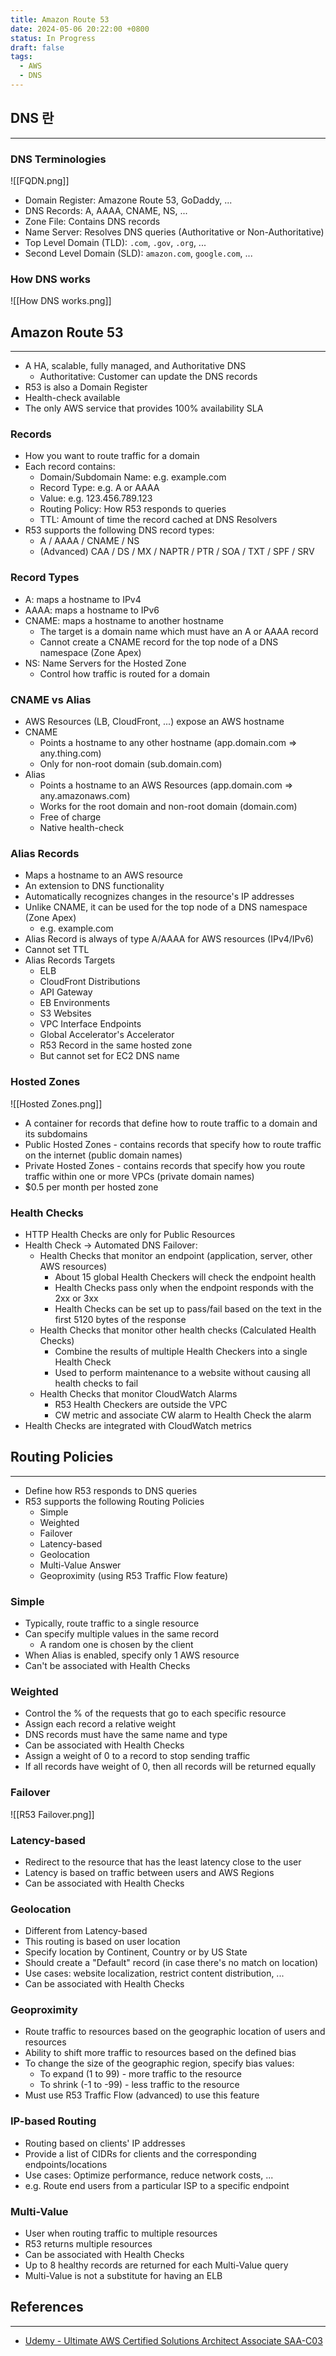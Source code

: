```yaml
---
title: Amazon Route 53
date: 2024-05-06 20:22:00 +0800
status: In Progress
draft: false
tags:
  - AWS
  - DNS
---
```

## DNS 란
---
### DNS Terminologies
![[FQDN.png]]
- Domain Register: Amazone Route 53, GoDaddy, ...
- DNS Records: A, AAAA, CNAME, NS, ...
- Zone File: Contains DNS records
- Name Server: Resolves DNS queries (Authoritative or Non-Authoritative)
- Top Level Domain (TLD): `.com`, `.gov`, `.org`, ...
- Second Level Domain (SLD): `amazon.com`, `google.com`, ...

### How DNS works
![[How DNS works.png]]

## Amazon Route 53
---
- A HA, scalable, fully managed, and Authoritative DNS
	- Authoritative: Customer can update the DNS records
- R53 is also a Domain Register
- Health-check available
- The only AWS service that provides 100% availability SLA

### Records
- How you want to route traffic for a domain
- Each record contains:
	- Domain/Subdomain Name: e.g. example.com
	- Record Type: e.g. A or AAAA
	- Value: e.g. 123.456.789.123
	- Routing Policy: How R53 responds to queries
	- TTL: Amount of time the record cached at DNS Resolvers
- R53 supports the following DNS record types:
	- A / AAAA / CNAME / NS
	- (Advanced) CAA / DS / MX / NAPTR / PTR / SOA / TXT / SPF / SRV

### Record Types
- A: maps a hostname to IPv4
- AAAA: maps a hostname to IPv6
- CNAME: maps a hostname to another hostname
	- The target is a domain name which must have an A or AAAA record
	- Cannot create a CNAME record for the top node of a DNS namespace (Zone Apex)
- NS: Name Servers for the Hosted Zone
	- Control how traffic is routed for a domain

### CNAME vs Alias
- AWS Resources (LB, CloudFront, ...) expose an AWS hostname
- CNAME
	- Points a hostname to any other hostname (app.domain.com => any.thing.com)
	- Only for non-root domain (sub.domain.com)
- Alias
	- Points a hostname to an AWS Resources (app.domain.com => any.amazonaws.com)
	- Works for the root domain and non-root domain (domain.com)
	- Free of charge
	- Native health-check

### Alias Records
- Maps a hostname to an AWS resource
- An extension to DNS functionality
- Automatically recognizes changes in the resource's IP addresses
- Unlike CNAME, it can be used for the top node of a DNS namespace (Zone Apex)
	- e.g. example.com
- Alias Record is always of type A/AAAA for AWS resources (IPv4/IPv6)
- Cannot set TTL
- Alias Records Targets
	- ELB
	- CloudFront Distributions
	- API Gateway
	- EB Environments
	- S3 Websites
	- VPC Interface Endpoints
	- Global Accelerator's Accelerator
	- R53 Record in the same hosted zone
	- But cannot set for EC2 DNS name

### Hosted Zones
![[Hosted Zones.png]]
- A container for records that define how to route traffic to a domain and its subdomains
- Public Hosted Zones - contains records that specify how to route traffic on the internet (public domain names)
- Private Hosted Zones - contains records that specify how you route traffic within one or more VPCs (private domain names)
- $0.5 per month per hosted zone

### Health Checks
- HTTP Health Checks are only for Public Resources
- Health Check -> Automated DNS Failover:
	- Health Checks that monitor an endpoint (application, server, other AWS resources)
		- About 15 global Health Checkers will check the endpoint health
		- Health Checks pass only when the endpoint responds with the 2xx or 3xx
		- Health Checks can be set up to pass/fail based on the text in the first 5120 bytes of the response
	- Health Checks that monitor other health checks (Calculated Health Checks)
		- Combine the results of multiple Health Checkers into a single Health Check
		- Used to perform maintenance to a website without causing all health checks to fail
	- Health Checks that monitor CloudWatch Alarms
		- R53 Health Checkers are outside the VPC
		- CW metric and associate CW alarm to Health Check the alarm
- Health Checks are integrated with CloudWatch metrics

## Routing Policies
---
- Define how R53 responds to DNS queries
- R53 supports the following Routing Policies
	- Simple
	- Weighted
	- Failover
	- Latency-based
	- Geolocation
	- Multi-Value Answer
	- Geoproximity (using R53 Traffic Flow feature)

### Simple
- Typically, route traffic to a single resource
- Can specify multiple values in the same record
	- A random one is chosen by the client
- When Alias is enabled, specify only 1 AWS resource
- Can't be associated with Health Checks

### Weighted
- Control the % of the requests that go to each specific resource
- Assign each record a relative weight
- DNS records must have the same name and type
- Can be associated with Health Checks
- Assign a weight of 0 to a record to stop sending traffic
- If all records have weight of 0, then all records will be returned equally

### Failover
![[R53 Failover.png]]

### Latency-based
- Redirect to the resource that has the least latency close to the user
- Latency is based on traffic between users and AWS Regions
- Can be associated with Health Checks

### Geolocation
- Different from Latency-based
- This routing is based on user location
- Specify location by Continent, Country or by US State
- Should create a "Default" record (in case there's no match on location)
- Use cases: website localization, restrict content distribution, ...
- Can be associated with Health Checks

### Geoproximity
- Route traffic to resources based on the geographic location of users and resources
- Ability to shift more traffic to resources based on the defined bias
- To change the size of the geographic region, specify bias values:
	- To expand (1 to 99) - more traffic to the resource
	- To shrink (-1 to -99) - less traffic to the resource
- Must use R53 Traffic Flow (advanced) to use this feature

### IP-based Routing
- Routing based on clients' IP addresses
- Provide a list of CIDRs for clients and the corresponding endpoints/locations
- Use cases: Optimize performance, reduce network costs, ...
- e.g. Route end users from a particular ISP to a specific endpoint

### Multi-Value
- User when routing traffic to multiple resources
- R53 returns multiple resources
- Can be associated with Health Checks
- Up to 8 healthy records are returned for each Multi-Value query
- Multi-Value is not a substitute for having an ELB

## References
---
- [Udemy - Ultimate AWS Certified Solutions Architect Associate SAA-C03](https://www.udemy.com/course/aws-certified-solutions-architect-associate-saa-c03)
